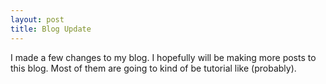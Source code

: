 ```yaml
---
layout: post
title: Blog Update
---
```


I made a few changes to my blog. I hopefully will be making more posts to this blog. Most of them are going to kind of be tutorial like (probably).